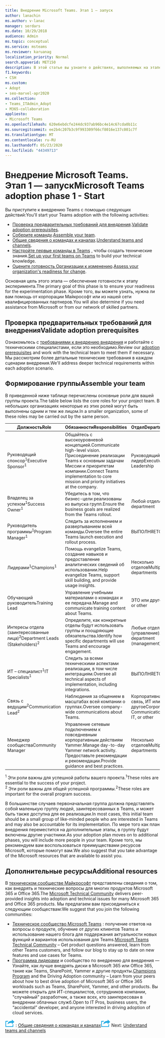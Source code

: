 ```yaml
---
title: Внедрение Microsoft Teams. Этап 1 — запуск
author: lanachin
ms.author: v-lanac
manager: serdars
ms.date: 10/29/2018
audience: Admin
ms.topic: conceptual
ms.service: msteams
ms.reviewer: karuanag
localization_priority: Normal
search.appverid: MET150
description: В этой статье вы узнаете о действиях, выполняемых на этапе запуска приложения Microsoft Teams для внедрения.
f1.keywords:
- CSH
ms.custom:
- Adopt
- seo-marvel-apr2020
ms.collection:
- Teams_ITAdmin_Adopt
- M365-collaboration
appliesto:
- Microsoft Teams
ms.openlocfilehash: 620e6ebdcfe244dc937ab96bc4e14c67cda0b11c
ms.sourcegitcommit: ee2b4c207b3c9f993309f66cf8016e137c001c7f
ms.translationtype: MT
ms.contentlocale: ru-RU
ms.lasthandoff: 05/23/2020
ms.locfileid: "44349713"
---
```

# <a name="microsoft-teams-adoption-phase-1---start"></a><span data-ttu-id="f142d-103">Внедрение Microsoft Teams. Этап 1 — запуск</span><span class="sxs-lookup"><span data-stu-id="f142d-103">Microsoft Teams adoption phase 1 - Start</span></span>

<span data-ttu-id="f142d-104">Вы приступите к внедрению Teams с помощью следующих действий:</span><span class="sxs-lookup"><span data-stu-id="f142d-104">You'll start your Teams adoption with the following activities:</span></span>

- <span data-ttu-id="f142d-105">[Проверка предварительных требований для внедрения](#validate-adoption-prerequisites).</span><span class="sxs-lookup"><span data-stu-id="f142d-105">[Validate adoption prerequisites](#validate-adoption-prerequisites).</span></span>
- <span data-ttu-id="f142d-106">[Соберите команду](#assemble-your-team).</span><span class="sxs-lookup"><span data-stu-id="f142d-106">[Assemble your team](#assemble-your-team).</span></span>
- <span data-ttu-id="f142d-107">[Общие сведения о командах и каналах](teams-adoption-understand-teams-and-channels.md).</span><span class="sxs-lookup"><span data-stu-id="f142d-107">[Understand teams and channels](teams-adoption-understand-teams-and-channels.md).</span></span>
- <span data-ttu-id="f142d-108">[Настройте первые команды в Teams](teams-adoption-your-first-teams.md) , чтобы создать технические знания.</span><span class="sxs-lookup"><span data-stu-id="f142d-108">[Set up your first teams on Teams](teams-adoption-your-first-teams.md) to build your technical knowledge.</span></span>
- <span data-ttu-id="f142d-109">[Оцените готовность Организации к изменению](teams-adoption-assess-readiness.md).</span><span class="sxs-lookup"><span data-stu-id="f142d-109">[Assess your organization's readiness for change](teams-adoption-assess-readiness.md).</span></span>

<span data-ttu-id="f142d-110">Основная цель этого этапа — обеспечение готовности к этапу эксперимента.</span><span class="sxs-lookup"><span data-stu-id="f142d-110">The primary goal of this phase is to ensure your readiness for the experimentation phase.</span></span> <span data-ttu-id="f142d-111">Кроме того, вы можете узнать, нужна ли вам помощь от корпорации Майкрософт или из нашей сети квалифицированных партнеров.</span><span class="sxs-lookup"><span data-stu-id="f142d-111">You will also determine if you need assistance from Microsoft or from our network of skilled partners.</span></span>  

## <a name="validate-adoption-prerequisites"></a><span data-ttu-id="f142d-112">Проверка предварительных требований для внедрения</span><span class="sxs-lookup"><span data-stu-id="f142d-112">Validate adoption prerequisites</span></span>

<span data-ttu-id="f142d-113">Ознакомьтесь с [требованиями к внедрению внедрения](teams-adoption-get-started.md#adoption-prerequisites) и работайте с техническими специалистами, если это необходимо.</span><span class="sxs-lookup"><span data-stu-id="f142d-113">Review our [adoption prerequisites](teams-adoption-get-started.md#adoption-prerequisites) and work with the technical team to meet them if necessary.</span></span> <span data-ttu-id="f142d-114">Мы рассмотрим более детальные технические требования в каждом сценарии внедрения.</span><span class="sxs-lookup"><span data-stu-id="f142d-114">We'll address deeper technical requirements within each adoption scenario.</span></span>

## <a name="assemble-your-team"></a><span data-ttu-id="f142d-115">Формирование группы</span><span class="sxs-lookup"><span data-stu-id="f142d-115">Assemble your team</span></span>

<span data-ttu-id="f142d-116">В приведенной ниже таблице перечислены основные роли для вашей группы проекта.</span><span class="sxs-lookup"><span data-stu-id="f142d-116">The table below lists the core roles for your project team.</span></span> <span data-ttu-id="f142d-117">В небольших организациях некоторые из этих ролей могут быть выполнены одним и тем же лицом.</span><span class="sxs-lookup"><span data-stu-id="f142d-117">In a smaller organization, some of these roles may be carried out by the same person.</span></span>

| <span data-ttu-id="f142d-118">Должность</span><span class="sxs-lookup"><span data-stu-id="f142d-118">Role</span></span> | <span data-ttu-id="f142d-119">Обязанности</span><span class="sxs-lookup"><span data-stu-id="f142d-119">Responsibilities</span></span> | <span data-ttu-id="f142d-120">Отдел</span><span class="sxs-lookup"><span data-stu-id="f142d-120">Department</span></span> |
| ---- | ---------------- | ---------- |
| <span data-ttu-id="f142d-121">Руководящий спонсор<sup>1</sup></span><span class="sxs-lookup"><span data-stu-id="f142d-121">Executive Sponsor<sup>1</sup></span></span> | <span data-ttu-id="f142d-122">Общайтесь с высокоуровневой концепцией.</span><span class="sxs-lookup"><span data-stu-id="f142d-122">Communicate high-level vision.</span></span> <span data-ttu-id="f142d-123">Присоединение реализации Teams к основным задачам Миссии и приоритетам компании.</span><span class="sxs-lookup"><span data-stu-id="f142d-123">Connect Teams implementation to core mission and priority initiatives at the company.</span></span> | <span data-ttu-id="f142d-124">Руководящий лидер</span><span class="sxs-lookup"><span data-stu-id="f142d-124">Executive Leadership</span></span> |
| <span data-ttu-id="f142d-125">Владелец за успехом<sup>1</sup></span><span class="sxs-lookup"><span data-stu-id="f142d-125">Success Owner<sup>1</sup></span></span> | <span data-ttu-id="f142d-126">Убедитесь в том, что бизнес-цели реализованы из выпуска групп.</span><span class="sxs-lookup"><span data-stu-id="f142d-126">Ensure the business goals are realized from the Teams rollout.</span></span> | <span data-ttu-id="f142d-127">Любой отдел</span><span class="sxs-lookup"><span data-stu-id="f142d-127">Any department</span></span> |
| <span data-ttu-id="f142d-128">Руководитель программы<sup>1</sup></span><span class="sxs-lookup"><span data-stu-id="f142d-128">Program Manager<sup>1</sup></span></span> | <span data-ttu-id="f142d-129">Следить за исполнением и развертыванием всей команды.</span><span class="sxs-lookup"><span data-stu-id="f142d-129">Oversee the entire Teams launch execution and rollout process.</span></span> | <span data-ttu-id="f142d-130">ВЫПОЛНЯЕТСЯ</span><span class="sxs-lookup"><span data-stu-id="f142d-130">IT</span></span> |
| <span data-ttu-id="f142d-131">Лидерами<sup>1</sup></span><span class="sxs-lookup"><span data-stu-id="f142d-131">Champions<sup>1</sup></span></span> | <span data-ttu-id="f142d-132">Помощь evangelize Teams, создание навыков и предоставление аналитических сведений об использовании.</span><span class="sxs-lookup"><span data-stu-id="f142d-132">Help evangelize Teams, support skill building, and provide usage insights.</span></span> | <span data-ttu-id="f142d-133">Несколько отделов</span><span class="sxs-lookup"><span data-stu-id="f142d-133">Multiple departments</span></span> |
| <span data-ttu-id="f142d-134">Обучающий руководитель</span><span class="sxs-lookup"><span data-stu-id="f142d-134">Training Lead</span></span> | <span data-ttu-id="f142d-135">Управление учебными материалами о командах и ее передача.</span><span class="sxs-lookup"><span data-stu-id="f142d-135">Manage and communicate training content about Teams.</span></span> | <span data-ttu-id="f142d-136">ЭТО или другое</span><span class="sxs-lookup"><span data-stu-id="f142d-136">IT or other</span></span> |
| <span data-ttu-id="f142d-137">Интересы отдела (заинтересованные лица)<sup>2</sup></span><span class="sxs-lookup"><span data-stu-id="f142d-137">Department Leads (Stakeholders)<sup>2</sup></span></span> | <span data-ttu-id="f142d-138">Определите, как конкретные отделы будут использовать группы и поощряющие обязательства.</span><span class="sxs-lookup"><span data-stu-id="f142d-138">Identify how specific departments will use Teams and encourage engagement.</span></span> | <span data-ttu-id="f142d-139">Любые отделы (управление)</span><span class="sxs-lookup"><span data-stu-id="f142d-139">Any department (management)</span></span> |
| <span data-ttu-id="f142d-140">ИТ – специалист<sup>1</sup></span><span class="sxs-lookup"><span data-stu-id="f142d-140">IT Specialists<sup>1</sup></span></span> | <span data-ttu-id="f142d-141">Следить за всеми техническими аспектами реализации, в том числе интеграциям.</span><span class="sxs-lookup"><span data-stu-id="f142d-141">Oversee all technical aspects of implementation, including integrations.</span></span> | <span data-ttu-id="f142d-142">ВЫПОЛНЯЕТСЯ</span><span class="sxs-lookup"><span data-stu-id="f142d-142">IT</span></span> |
| <span data-ttu-id="f142d-143">Связь с ведущим<sup>2</sup></span><span class="sxs-lookup"><span data-stu-id="f142d-143">Communication Lead<sup>2</sup></span></span> | <span data-ttu-id="f142d-144">Наблюдения за общением в масштабах всей компании о группах.</span><span class="sxs-lookup"><span data-stu-id="f142d-144">Oversee company-wide communications about Teams.</span></span> | <span data-ttu-id="f142d-145">Корпоративная связь, ИТ или другое</span><span class="sxs-lookup"><span data-stu-id="f142d-145">Corporate Communications, IT, or other</span></span> |
| <span data-ttu-id="f142d-146">Менеджер сообщества</span><span class="sxs-lookup"><span data-stu-id="f142d-146">Community Manager</span></span> | <span data-ttu-id="f142d-147">Управление сетевым подключением к повседневным корпоративным действиям Yammer.</span><span class="sxs-lookup"><span data-stu-id="f142d-147">Manage day-to-day Yammer network activity.</span></span> <span data-ttu-id="f142d-148">Предоставьте рекомендации и рекомендации.</span><span class="sxs-lookup"><span data-stu-id="f142d-148">Provide guidance and best practices.</span></span> | <span data-ttu-id="f142d-149">Несколько отделов</span><span class="sxs-lookup"><span data-stu-id="f142d-149">Multiple departments</span></span> |

<span data-ttu-id="f142d-150"><sup>1</sup> Эти роли важны для успешной работы вашего проекта.</span><span class="sxs-lookup"><span data-stu-id="f142d-150"><sup>1</sup>These roles are essential to the success of your project.</span></span></br>
<span data-ttu-id="f142d-151"><sup>2</sup> Эти роли важны для общей успешной программы.</span><span class="sxs-lookup"><span data-stu-id="f142d-151"><sup>2</sup>These roles are important for the overall program success.</span></span>

<span data-ttu-id="f142d-152">В большинстве случаев первоначальная группа должна представлять собой маленькую группу людей, заинтересованных в Teams, и может быть также доступна для ее реализации.</span><span class="sxs-lookup"><span data-stu-id="f142d-152">In most cases, this initial team should be a small group of like-minded people who are interested in Teams and may also be accountable for its implementation.</span></span> <span data-ttu-id="f142d-153">По мере того как план внедрения переместится на дополнительные этапы, в группу будут включены другие участники.</span><span class="sxs-lookup"><span data-stu-id="f142d-153">As your adoption plan moves on to additional phases, you will include more people in your team.</span></span> <span data-ttu-id="f142d-154">Кроме того, мы рекомендуем вам воспользоваться преимуществами ресурсов Microsoft, которые помогут вам.</span><span class="sxs-lookup"><span data-stu-id="f142d-154">We also suggest that you take advantage of the Microsoft resources that are available to assist you.</span></span> 

## <a name="additional-resources"></a><span data-ttu-id="f142d-155">Дополнительные ресурсы</span><span class="sxs-lookup"><span data-stu-id="f142d-155">Additional resources</span></span>

<span data-ttu-id="f142d-156">В [техническом сообществе Майкрософт](https://aka.ms/TechCommunity) представлены сведения о том, как внедрять и технические вопросы для многих продуктов Microsoft 365 и Office 365.</span><span class="sxs-lookup"><span data-stu-id="f142d-156">The [Microsoft Technical Community](https://aka.ms/TechCommunity) delivers peer-provided insights into adoption and technical issues for many Microsoft 365 and Office 365 products.</span></span> <span data-ttu-id="f142d-157">Мы предлагаем вам присоединиться к следующим сообществам:</span><span class="sxs-lookup"><span data-stu-id="f142d-157">We suggest that you join the following communities:</span></span>

- <span data-ttu-id="f142d-158">[Техническое сообщество Microsoft Teams](https://aka.ms/TeamsCommunity) : получение ответов на вопросы о продукте, обучение от других клиентов Teams и использование нашего блога для поддержания актуальности новых функций и вариантов использования для Teams.</span><span class="sxs-lookup"><span data-stu-id="f142d-158">[Microsoft Teams Technical Community](https://aka.ms/TeamsCommunity) – Get product questions answered, learn from other Teams customers, and follow our blog to stay up to date on new features and use cases for Teams.</span></span> 
- <span data-ttu-id="f142d-159">[Программа лидерами](https://aka.ms/O365Champions) и сообщество по внедрению для внедрения — Узнайте, как лучше внедрять диски в Microsoft 365 или Office 365, такие как Teams, SharePoint, Yammer и другие продукты.</span><span class="sxs-lookup"><span data-stu-id="f142d-159">[Champions Program](https://aka.ms/O365Champions) and the Driving Adoption community – Learn from your peers about how to best drive adoption of Microsoft 365 or Office 365 workloads such as Teams, SharePoint, Yammer, and other products.</span></span> <span data-ttu-id="f142d-160">Вы можете открыть для ИТ-специалистов, сотрудников компании, "случайный" разработчик, а также всех, кто заинтересован в внедрении облачных служб.</span><span class="sxs-lookup"><span data-stu-id="f142d-160">Open to IT Pros, business users, the “accidental” developer, and anyone interested in driving adoption of cloud services.</span></span>  


<span data-ttu-id="f142d-161">![Значок, представляющий следующий шаг ](media/teams-adoption-next-icon.png) : [Общие сведения о командах и каналах](teams-adoption-understand-teams-and-channels.md)</span><span class="sxs-lookup"><span data-stu-id="f142d-161">![An icon representing the next step](media/teams-adoption-next-icon.png) Next: [Understand teams and channels](teams-adoption-understand-teams-and-channels.md)</span></span>

